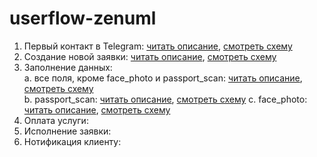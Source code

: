 # userflow-zenuml

1. Первый контакт в Telegram: <a href="./Первый контакт в Telegram/schema.zenuml">читать описание</a>,
<a href="./Первый контакт в Telegram/image.png">смотреть схему</a>
2. Создание новой заявки: <a href="./Создание новой заявки/schema.zenuml">читать описание</a>,
<a href="./Создание новой заявки/image.png">смотреть схему</a>
3. Заполнение данных:</br>
    a. все поля, кроме face_photo и passport_scan: <a href="./Заполнение данных/common/schema.zenuml">читать описание</a>, <a href="./Заполнение данных/common/image.png">смотреть схему</a></br>
    b. passport_scan: <a href="./Заполнение данных/passport/schema.zenuml">читать описание</a>, <a href="./Заполнение данных/passport/image.png">смотреть схему</a>
    c. face_photo: <a href="./Заполнение данных/face/schema.zenuml">читать описание</a>, <a href="./Заполнение данных/face/image.png">смотреть схему</a>
4. Оплата услуги:
5. Исполнение заявки:
6. Нотификация клиенту:
